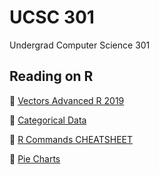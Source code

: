 # UCSC 301
Undergrad Computer Science 301

## Reading on R
📄 [Vectors Advanced R 2019](reading/Vectors-Advanced_R(2019).pdf)

📄 [Categorical Data](reading/Categorical_Data.pdf)

📄 [R Commands CHEATSHEET](reading/R_commands.pdf)

📄 [Pie Charts](reading/Pie_Charts.pdf)


